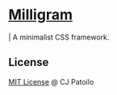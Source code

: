# [Milligram](http://milligram.github.io/)

| A minimalist CSS framework.


## License

[MIT License](http://cjpatoilo.mit-license.org/) @ CJ Patoilo